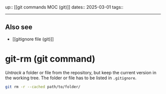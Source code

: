 up:: [[git commands MOC (git)]]
dates:: 2025-03-01
tags:: 

---
## Also see
- [[gitignore file (git)]]
# git-rm (git command)

*Untrack* a folder or file from the repository, but keep the current version in the working tree. The folder or file has to be listed in `.gitignore`.
```bash
git rm -r --cached path/to/folder/
```